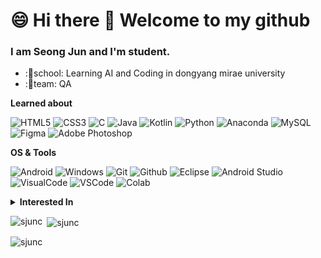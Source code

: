 

# 😄 Hi there 👋 Welcome to my github

  ### I am Seong Jun and I'm student.
  
- :🌱school: Learning AI and Coding in dongyang mirae university
- :👯team: QA





<summary><b>Learned about</b></summary>

![HTML5](https://img.shields.io/badge/-HTML5-F05032?style=for-the-badge&logo=html5&logoColor=ffffff)
![CSS3](https://img.shields.io/badge/-CSS3-007ACC?style=for-the-badge&logo=css3)
![C](https://img.shields.io/badge/-C-F05032?style=for-the-badge&logo=c&logoColor=ffffff)
![Java](https://img.shields.io/badge/java-%23ED8B00.svg?style=for-the-badge&logo=java&logoColor=white)
![Kotlin](https://img.shields.io/badge/kotlin-%237F52FF.svg?style=for-the-badge&logo=kotlin&logoColor=white)
![Python](https://img.shields.io/badge/python-3670A0?style=for-the-badge&logo=python&logoColor=ffdd54)
![Anaconda](https://img.shields.io/badge/Anaconda-44A833?style=flat-square&logo=Anaconda&logoColor=white)
![MySQL](https://img.shields.io/badge/mysql-%2300f.svg?style=for-the-badge&logo=mysql&logoColor=white)
![Figma](https://img.shields.io/badge/figma-%23F24E1E.svg?style=for-the-badge&logo=figma&logoColor=white)
![Adobe Photoshop](https://img.shields.io/badge/adobe%20photoshop-%2331A8FF.svg?style=for-the-badge&logo=adobe%20photoshop&logoColor=white)

<summary><b>OS & Tools</b></summary>


![Android](https://img.shields.io/badge/Android-3DDC84?style=for-the-badge&logo=android&logoColor=white)
![Windows](https://img.shields.io/badge/Windows-0078D6?style=for-the-badge&logo=windows&logoColor=white)
![Git](https://img.shields.io/badge/-Git-F05032?logo=Git&style=for-the-badge&logoColor=white)
![Github](https://img.shields.io/badge/-Github-181717?logo=Github&style=for-the-badge&logoColor=white)
![Eclipse](https://img.shields.io/badge/Eclipse-FE7A16.svg?style=for-the-badge&logo=Eclipse&logoColor=white)
![Android Studio](https://img.shields.io/badge/android%20studio-346ac1?style=for-the-badge&logo=android%20studio&logoColor=white)
![VisualCode](https://img.shields.io/badge/Visual%20Studio-5C2D91?style=flat-square&logo=Visual%20Studio&logoColor=white)
![VSCode](https://img.shields.io/badge/Visual%20Studio%20Code-007ACC?style=flat-square&logo=Visual%20Studio%20Code&logoColor=white)
![Colab](https://img.shields.io/badge/Google%20Colab-F9AB00?style=flat-square&logo=Google%20Colab&logoColor=white)


<details>
  <summary><b>Interested In</b></summary>
  💻Coding
  🍳Cooking
  🎨Drawing
  🧮Reading
  👁‍🗨Watching
  🎮Gaming
</details>

<p><img align="left" src="https://github-readme-stats.vercel.app/api/top-langs?username=sjunc&show_icons=true&locale=en&layout=compact" alt="sjunc" /></p>

<p>&nbsp;<img align="center" src="https://github-readme-stats.vercel.app/api?username=sjunc&show_icons=true&locale=en" alt="sjunc" /></p>

<p><img align="center" src="https://github-readme-streak-stats.herokuapp.com/?user=sjunc&" alt="sjunc" /></p>


